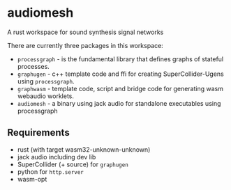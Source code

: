 # audiomesh
A rust workspace for sound synthesis signal networks

There are currently three packages in this workspace:

* `processgraph` - is the fundamental library that defines graphs of stateful processes.
* `graphugen` - c++ template code and ffi for creating SuperCollider-Ugens using `processgraph`.
* `graphwasm` - template code, script and bridge code for generating wasm webaudio worklets.
* `audiomesh` - a binary using jack audio for standalone executables using processgraph

## Requirements

* rust (with target wasm32-unknown-unknown)
* jack audio including dev lib
* SuperCollider (+ source) for `graphugen`
* python for `http.server`
* wasm-opt
